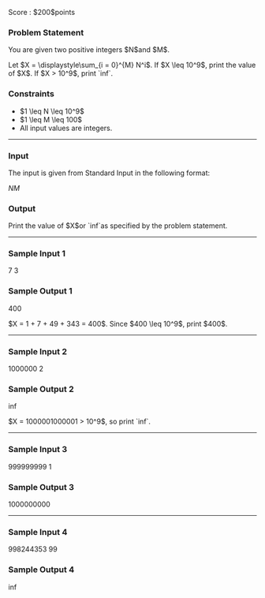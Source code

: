 
<div>

<span>

<span>

<p>
Score : $200$points
</p>

<div>

<section>

### **Problem Statement**

<p>
You are given two positive integers $N$and $M$.
</p>

<p>
Let $X = \displaystyle\sum_{i = 0}^{M} N^i$. If $X \leq 10^9$, print the value of $X$. If $X > 10^9$, print `inf`.
</p>

</section>

</div>

<div>

<section>

### **Constraints**

<ul>

<li>
$1 \leq N \leq 10^9$
</li>

<li>
$1 \leq M \leq 100$
</li>

<li>
All input values are integers.
</li>

</ul>

</section>

</div>

---

<div>

<div>

<section>

### **Input**

<p>
The input is given from Standard Input in the following format:
</p>

<div>

$N$$M$
</div>

</section>

</div>

<div>

<section>

### **Output**

<p>
Print the value of $X$or `inf`as specified by the problem statement.
</p>

</section>

</div>

</div>

---

<div>

<section>

### **Sample Input 1**

<div>

7 3

</div>

</section>

</div>

<div>

<section>

### **Sample Output 1**

<div>

400

</div>

<p>
$X = 1 + 7 + 49 + 343 = 400$. Since $400 \leq 10^9$, print $400$.
</p>

</section>

</div>

---

<div>

<section>

### **Sample Input 2**

<div>

1000000 2

</div>

</section>

</div>

<div>

<section>

### **Sample Output 2**

<div>

inf

</div>

<p>
$X = 1000001000001 > 10^9$, so print `inf`.
</p>

</section>

</div>

---

<div>

<section>

### **Sample Input 3**

<div>

999999999 1

</div>

</section>

</div>

<div>

<section>

### **Sample Output 3**

<div>

1000000000

</div>

</section>

</div>

---

<div>

<section>

### **Sample Input 4**

<div>

998244353 99

</div>

</section>

</div>

<div>

<section>

### **Sample Output 4**

<div>

inf

</div>

</section>

</div>

</span>

</span>

</div>
